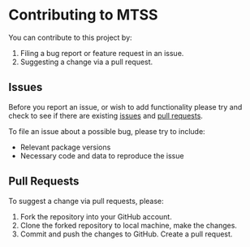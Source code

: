 # Contributing to MTSS

You can contribute to this project by:

1. Filing a bug report or feature request in an issue.
2. Suggesting a change via a pull request.

## Issues

Before you report an issue, or wish to add functionality please try and check to see if there are existing
[issues](https://github.com/DavideNardone/MTSS-Multivariate-Time-Series-Software/issues) and
[pull requests](https://github.com/DavideNardone/MTSS-Multivariate-Time-Series-Software/pulls).

To file an issue about a possible bug, please try to include:

- Relevant package versions
- Necessary code and data to reproduce the issue

## Pull Requests

To suggest a change via pull requests, please:

1. Fork the repository into your GitHub account.
2. Clone the forked repository to local machine, make the changes.
3. Commit and push the changes to GitHub. Create a pull request.
